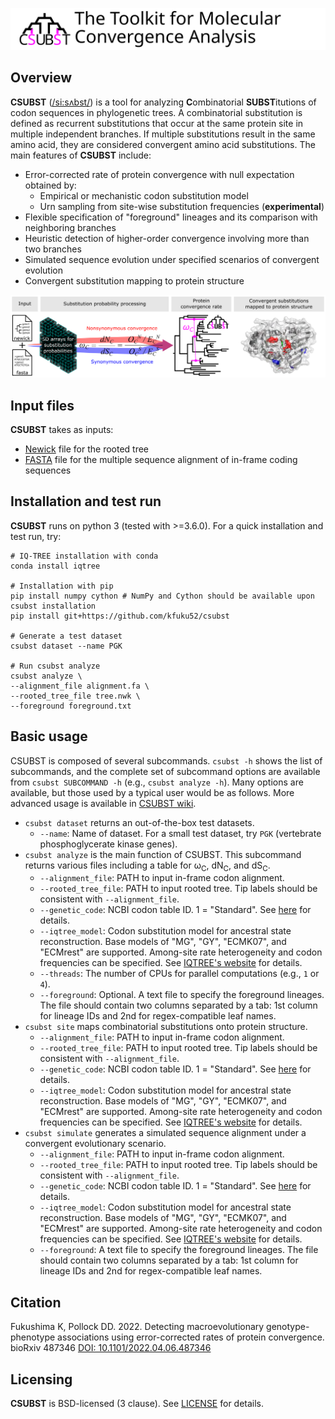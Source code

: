 ![](logo/logo_csubst_large.svg)

## Overview
**CSUBST** ([/si:sʌbst/](http://ipa-reader.xyz/?text=si:s%CA%8Cbst&voice=Salli)) is a tool for analyzing **C**ombinatorial **SUBST**itutions of codon sequences in phylogenetic trees.
A combinatorial substitution is defined as recurrent substitutions that occur at the same protein site in multiple independent branches.
If multiple substitutions result in the same amino acid, they are considered convergent amino acid substitutions.
The main features of **CSUBST** include:

- Error-corrected rate of protein convergence with null expectation obtained by:
    - Empirical or mechanistic codon substitution model
    - Urn sampling from site-wise substitution frequencies (**experimental**)
- Flexible specification of "foreground" lineages and its comparison with neighboring branches
- Heuristic detection of higher-order convergence involving more than two branches
- Simulated sequence evolution under specified scenarios of convergent evolution
- Convergent substitution mapping to protein structure

![](logo/method.png)

## Input files
**CSUBST** takes as inputs: 
- [Newick](https://en.wikipedia.org/wiki/Newick_format) file for the rooted tree
- [FASTA](https://en.wikipedia.org/wiki/FASTA_format) file for the multiple sequence alignment of in-frame coding sequences

## Installation and test run
**CSUBST** runs on python 3 (tested with >=3.6.0). 
For a quick installation and test run, try:
```angular2html
# IQ-TREE installation with conda
conda install iqtree

# Installation with pip
pip install numpy cython # NumPy and Cython should be available upon csubst installation
pip install git+https://github.com/kfuku52/csubst

# Generate a test dataset
csubst dataset --name PGK

# Run csubst analyze
csubst analyze \
--alignment_file alignment.fa \
--rooted_tree_file tree.nwk \
--foreground foreground.txt
```

## Basic usage
CSUBST is composed of several subcommands. 
`csubst -h` shows the list of subcommands, and the complete set of subcommand options are available from `csubst SUBCOMMAND -h` (e.g., `csubst analyze -h`). 
Many options are available, but those used by a typical user would be as follows. 
More advanced usage is available in [CSUBST wiki](https://github.com/kfuku52/csubst/wiki). 

- `csubst dataset` returns an out-of-the-box test datasets.
  - `--name`: Name of dataset. For a small test dataset, try `PGK` (vertebrate phosphoglycerate kinase genes).
- `csubst analyze` is the main function of CSUBST. This subcommand returns various files including a table for ω<sub>C</sub>, dN<sub>C</sub>, and dS<sub>C</sub>.
  - `--alignment_file`: PATH to input in-frame codon alignment.
  - `--rooted_tree_file`: PATH to input rooted tree. Tip labels should be consistent with `--alignment_file`.
  - `--genetic_code`: NCBI codon table ID. 1 = "Standard". See [here](https://www.ncbi.nlm.nih.gov/Taxonomy/Utils/wprintgc.cgi) for details.
  - `--iqtree_model`: Codon substitution model for ancestral state reconstruction. Base models of "MG", "GY", "ECMK07", and "ECMrest" are supported. Among-site rate heterogeneity and codon frequencies can be specified. See [IQTREE's website](http://www.iqtree.org/doc/Substitution-Models) for details.
  - `--threads`: The number of CPUs for parallel computations (e.g., `1` or `4`).
  - `--foreground`: Optional. A text file to specify the foreground lineages. The file should contain two columns separated by a tab: 1st column for lineage IDs and 2nd for regex-compatible leaf names.
- `csubst site` maps combinatorial substitutions onto protein structure.
  - `--alignment_file`: PATH to input in-frame codon alignment.
  - `--rooted_tree_file`: PATH to input rooted tree. Tip labels should be consistent with `--alignment_file`.
  - `--genetic_code`: NCBI codon table ID. 1 = "Standard". See [here](https://www.ncbi.nlm.nih.gov/Taxonomy/Utils/wprintgc.cgi) for details.
  - `--iqtree_model`: Codon substitution model for ancestral state reconstruction. Base models of "MG", "GY", "ECMK07", and "ECMrest" are supported. Among-site rate heterogeneity and codon frequencies can be specified. See [IQTREE's website](http://www.iqtree.org/doc/Substitution-Models) for details.
- `csubst simulate` generates a simulated sequence alignment under a convergent evolutionary scenario.
  - `--alignment_file`: PATH to input in-frame codon alignment.
  - `--rooted_tree_file`: PATH to input rooted tree. Tip labels should be consistent with `--alignment_file`.
  - `--genetic_code`: NCBI codon table ID. 1 = "Standard". See [here](https://www.ncbi.nlm.nih.gov/Taxonomy/Utils/wprintgc.cgi) for details.
  - `--iqtree_model`: Codon substitution model for ancestral state reconstruction. Base models of "MG", "GY", "ECMK07", and "ECMrest" are supported. Among-site rate heterogeneity and codon frequencies can be specified. See [IQTREE's website](http://www.iqtree.org/doc/Substitution-Models) for details.
  - `--foreground`: A text file to specify the foreground lineages. The file should contain two columns separated by a tab: 1st column for lineage IDs and 2nd for regex-compatible leaf names.

## Citation
Fukushima K, Pollock DD. 2022. Detecting macroevolutionary genotype-phenotype associations using error-corrected rates of protein convergence. bioRxiv 487346 [DOI: 10.1101/2022.04.06.487346](https://doi.org/10.1101/2022.04.06.487346)

## Licensing
**CSUBST** is BSD-licensed (3 clause). See [LICENSE](LICENSE) for details.